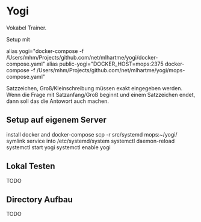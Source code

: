 # Yogi

Vokabel Trainer.

Setup mit

alias yogi="docker-compose -f /Users/mhm/Projects/github.com/net/mlhartme/yogi/docker-compose.yaml"
alias public-yogi="DOCKER_HOST=mops:2375 docker-compose -f /Users/mhm/Projects/github.com/net/mlhartme/yogi/mops-compose.yaml"

    
Satzzeichen, Groß/Kleinschreibung müssen exakt eingegeben werden. Wenn die Frage mit Satzanfang/Groß beginnt und einem Satzzeichen endet,
dann soll das die Antowort auch machen.

## Setup auf eigenem Server

install docker and docker-compose
scp -r src/systemd mops:~/yogi/
symlink service into /etc/systemd/system
systemctl daemon-reload
systemctl start yogi
systemctl enable yogi

## Lokal Testen

TODO


## Directory Aufbau

TODO